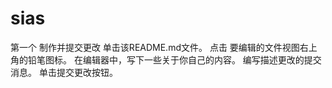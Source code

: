 # sias
第一个
制作并提交更改
单击该README.md文件。
点击  要编辑的文件视图右上角的铅笔图标。
在编辑器中，写下一些关于你自己的内容。
编写描述更改的提交消息。
单击提交更改按钮。
